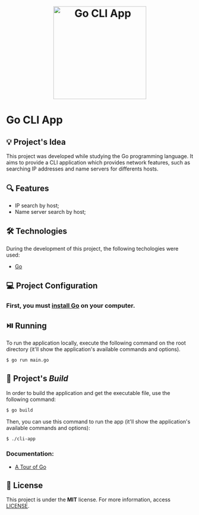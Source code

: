 <h1 align="center"><img alt="Go CLI App" title="Go CLI App" src="https://go.dev/images/go-logo-blue.svg" width="250" /></h1>

# Go CLI App

## 💡 Project's Idea

This project was developed while studying the Go programming language. It aims to provide a CLI application which provides network features, such as searching IP addresses and name servers for differents hosts.

## 🔍 Features

* IP search by host;
* Name server search by host;

## 🛠 Technologies

During the development of this project, the following techologies were used:

- [Go](https://go.dev/)

## 💻 Project Configuration

### First, you must [install Go](https://go.dev/dl/) on your computer.

## ⏯️ Running

To run the application locally, execute the following command on the root directory (it'll show the application's available commands and options).

```bash
$ go run main.go 
```

## 🔨 Project's *Build*

In order to build the application and get the executable file, use the following command:

```bash
$ go build
```

Then, you can use this command to run the app (it'll show the application's available commands and options):

```bash
$ ./cli-app
```

### Documentation:
* [A Tour of Go](https://go.dev/tour/welcome/1)

## 📄 License

This project is under the **MIT** license. For more information, access [LICENSE](./LICENSE).
